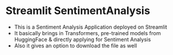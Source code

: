 # Streamlit SentimentAnalysis
 - This is a Sentiment Analysis Application deployed on Streamlit
 - It basically brings in Transformers, pre-trained models from HuggingFace & directly applying for Sentiment Analysis
 - Also it gives an option to download the file as well
